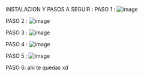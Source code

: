 INSTALACION Y PASOS A SEGUIR :
PASO 1 :
![image](https://github.com/user-attachments/assets/0345b13b-07ae-4e84-b638-c417c3797342)


PASO 2 :
![image](https://github.com/user-attachments/assets/9ac74464-82ef-4986-aa21-f5396d042e4a)


PASO 3 :
![image](https://github.com/user-attachments/assets/295bd596-cf5f-490a-9741-3387cabde8e3)


PASO 4 :
![image](https://github.com/user-attachments/assets/a40f190a-2bcd-4076-93d0-a31ef2000f8c)


PASO 5 :
![image](https://github.com/user-attachments/assets/48cb593d-b8a0-44e9-bae2-0ab508209927)


PASO 6:
ahi te quedas xd 

